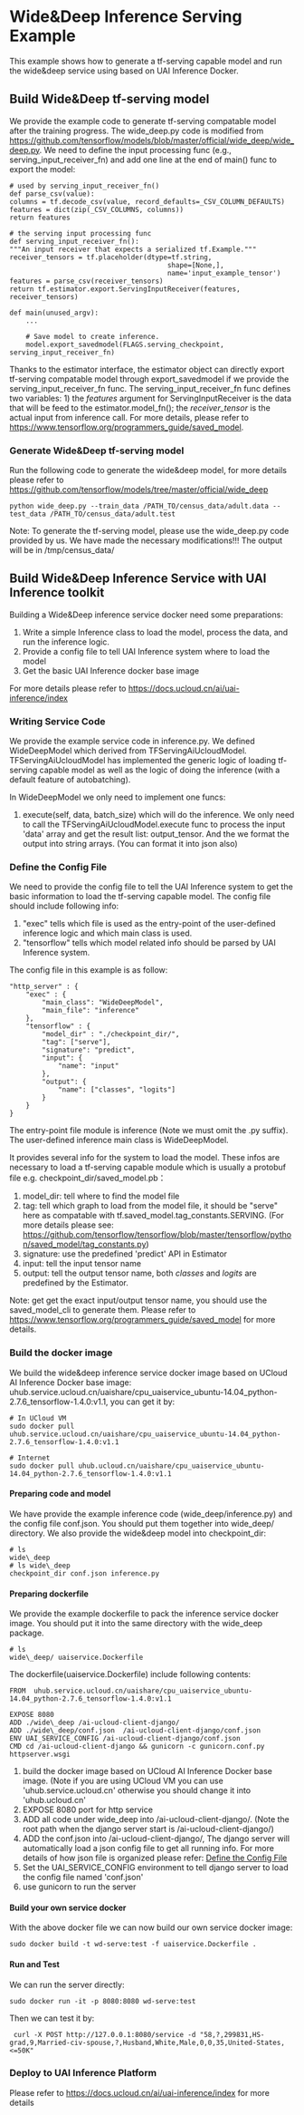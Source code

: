 # Wide&Deep Inference Serving Example
This example shows how to generate a tf-serving capable model and run the wide&deep service using based on UAI Inference Docker.

## Build Wide&Deep tf-serving model
We provide the example code to generate tf-serving compatable model after the training progress. The wide\_deep.py code is modified from https://github.com/tensorflow/models/blob/master/official/wide_deep/wide_deep.py. We need to define the input processing func (e.g., serving\_input\_receiver\_fn) and add one line at the end of main() func to export the model:

    # used by serving_input_receiver_fn()
    def parse_csv(value):
    columns = tf.decode_csv(value, record_defaults=_CSV_COLUMN_DEFAULTS)
    features = dict(zip(_CSV_COLUMNS, columns))
    return features

    # the serving input processing func
    def serving_input_receiver_fn():
    """An input receiver that expects a serialized tf.Example."""
    receiver_tensors = tf.placeholder(dtype=tf.string,
                                           shape=[None,],
                                           name='input_example_tensor')
    features = parse_csv(receiver_tensors)
    return tf.estimator.export.ServingInputReceiver(features, receiver_tensors)

    def main(unused_argv):
    	...
    
    	# Save model to create inference.
    	model.export_savedmodel(FLAGS.serving_checkpoint, serving_input_receiver_fn)
    
Thanks to the estimator interface, the estimator object can directly export tf-serving compatable model through export_savedmodel if we provide the serving\_input\_receiver\_fn func. The serving\_input\_receiver\_fn func defines two variables: 1) the *features* argument for ServingInputReceiver is the data that will be feed to the estimator.model\_fn(); the *receiver\_tensor* is the actual input from inference call. For more details, please refer to https://www.tensorflow.org/programmers_guide/saved_model.

### Generate Wide&Deep tf-serving model
Run the following code to generate the wide&deep model, for more details please refer to https://github.com/tensorflow/models/tree/master/official/wide_deep

    python wide_deep.py --train_data /PATH_TO/census_data/adult.data --test_data /PATH_TO/census_data/adult.test
    
Note: To generate the tf-serving model, please use the wide\_deep.py code provided by us. We have made the necessary modifications!!! The output will be in /tmp/census\_data/

## Build Wide&Deep Inference Service with UAI Inference toolkit
Building a Wide&Deep inference service docker need some preparations:

1. Write a simple Inference class to load the model, process the data, and run the inference logic.
2. Provide a config file to tell UAI Inference system where to load the model
3. Get the basic UAI Inference docker base image

For more details please refer to https://docs.ucloud.cn/ai/uai-inference/index

### Writing Service Code
We provide the example service code in inference.py. We defined WideDeepModel which derived from TFServingAiUcloudModel. TFServingAiUcloudModel has implemented the generic logic of loading tf-serving capable model as well as the logic of doing the inference (with a default feature of autobatching).

In WideDeepModel we only need to implement one funcs:

1. execute(self, data, batch_size) which will do the inference. We only need to call the TFServingAiUcloudModel.execute func to process the input 'data' array and get the result list: output_tensor. And the we format the output into string arrays. (You can format it into json also)

### Define the Config File
We need to provide the config file to tell the UAI Inference system to get the basic information to load the tf-serving capable model. The config file should include following info:

1. "exec" tells which file is used as the entry-point of the user-defined inference logic and which main class is used. 
2. "tensorflow" tells which model related info should be parsed by UAI Inference system.

The config file in this example is as follow:

    "http_server" : {
        "exec" : {
            "main_class": "WideDeepModel",
            "main_file": "inference"
        },
        "tensorflow" : {
            "model_dir" : "./checkpoint_dir/",
            "tag": ["serve"],
            "signature": "predict",
            "input": {
                "name": "input"
            },
            "output": {
                "name": ["classes", "logits"]
            }
        }
    }
    
The entry-point file module is inference (Note we must omit the .py suffix). The user-defined inference main class is WideDeepModel.

It provides several info for the system to load the model. These infos are necessary to load a tf-serving capable module which is usually a protobuf file e.g. checkpoint\_dir/saved\_model.pb：

1. model\_dir: tell where to find the model file
2. tag: tell which graph to load from the model file, it should be "serve" here as compatable with tf.saved\_model.tag\_constants.SERVING. (For more details please see: https://github.com/tensorflow/tensorflow/blob/master/tensorflow/python/saved_model/tag_constants.py)
3. signature: use the predefined 'predict' API in Estimator
4. input: tell the input tensor name
5. output: tell the output tensor name, both *classes* and *logits* are predefined by the Estimator.

Note: get get the exact input/output tensor name, you should use the saved\_model\_cli to generate them. Please refer to https://www.tensorflow.org/programmers_guide/saved_model for more details.

### Build the docker image
We build the wide&deep inference service docker image based on UCloud AI Inference Docker base image: uhub.service.ucloud.cn/uaishare/cpu_uaiservice\_ubuntu-14.04\_python-2.7.6\_tensorflow-1.4.0:v1.1, you can get it by:

    # In UCloud VM
    sudo docker pull uhub.service.ucloud.cn/uaishare/cpu_uaiservice_ubuntu-14.04_python-2.7.6_tensorflow-1.4.0:v1.1
    
    # Internet
    sudo docker pull uhub.ucloud.cn/uaishare/cpu_uaiservice_ubuntu-14.04_python-2.7.6_tensorflow-1.4.0:v1.1
    
#### Preparing code and model
We have provide the example inference code (wide\_deep/inference.py) and the config file conf.json. You should put them together into wide\_deep/ directory. We also provide the wide&deep model into checkpoint\_dir:

    # ls
    wide\_deep
    # ls wide\_deep
    checkpoint_dir conf.json inference.py

#### Preparing dockerfile
We provide the example dockerfile to pack the inference service docker image. You should put it into the same directory with the wide\_deep package.

	# ls
	wide\_deep/ uaiservice.Dockerfile
	
The dockerfile(uaiservice.Dockerfile) include following contents:

    FROM  uhub.service.ucloud.cn/uaishare/cpu_uaiservice_ubuntu-14.04_python-2.7.6_tensorflow-1.4.0:v1.1

    EXPOSE 8080
    ADD ./wide\_deep /ai-ucloud-client-django/
    ADD ./wide\_deep/conf.json  /ai-ucloud-client-django/conf.json
    ENV UAI_SERVICE_CONFIG /ai-ucloud-client-django/conf.json
    CMD cd /ai-ucloud-client-django && gunicorn -c gunicorn.conf.py httpserver.wsgi

1. build the docker image based on UCloud AI Inference Docker base image. (Note if you are using UCloud VM you can use 'uhub.service.ucloud.cn' otherwise you should change it into 'uhub.ucloud.cn'
2. EXPOSE 8080 port for http service
3. ADD all code under wide\_deep into /ai-ucloud-client-django/. (Note the root path when the django server start is /ai-ucloud-client-django/)
4. ADD the conf.json into /ai-ucloud-client-django/, The django server will automatically load a json config file to get all running info. For more details of how json file is organized please refer: [Define the Config File](###define-the-config-file)
5. Set the UAI_SERVICE_CONFIG environment to tell django server to load the config file named 'conf.json'
6. use gunicorn to run the server

#### Build your own service docker
With the above docker file we can now build our own service docker image:

    sudo docker build -t wd-serve:test -f uaiservice.Dockerfile .

#### Run and Test
We can run the server directly:

    sudo docker run -it -p 8080:8080 wd-serve:test
    
Then we can test it by:

     curl -X POST http://127.0.0.1:8080/service -d "58,?,299831,HS-grad,9,Married-civ-spouse,?,Husband,White,Male,0,0,35,United-States,<=50K"

### Deploy to UAI Inference Platform
Please refer to https://docs.ucloud.cn/ai/uai-inference/index for more details
